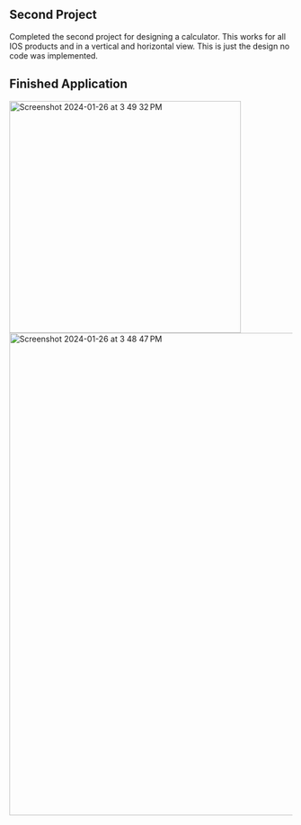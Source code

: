 ## Second Project 

Completed the second project for designing a calculator. This works for all IOS products and in a vertical and horizontal view. This is just the design no code was implemented. 

## Finished Application 

<img width="412" alt="Screenshot 2024-01-26 at 3 49 32 PM" src="https://github.com/maorn124/Calculator/assets/127888167/8f54c491-50d8-4d81-8849-a3acbc3befe6">

<img width="857" alt="Screenshot 2024-01-26 at 3 48 47 PM" src="https://github.com/maorn124/Calculator/assets/127888167/c8c25948-4f22-4a4e-87ed-0cb4e6f95713">

